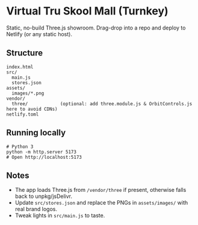 # Virtual Tru Skool Mall (Turnkey)

Static, no-build Three.js showroom. Drag-drop into a repo and deploy to Netlify (or any static host).

## Structure

```
index.html
src/
  main.js
  stores.json
assets/
  images/*.png
vendor/
  three/            (optional: add three.module.js & OrbitControls.js here to avoid CDNs)
netlify.toml
```

## Running locally

```
# Python 3
python -m http.server 5173
# Open http://localhost:5173
```

## Notes

- The app loads Three.js from `/vendor/three` if present, otherwise falls back to unpkg/jsDelivr.
- Update `src/stores.json` and replace the PNGs in `assets/images/` with real brand logos.
- Tweak lights in `src/main.js` to taste.
